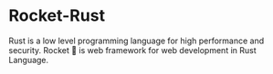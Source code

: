 # Rocket-Rust
Rust is a low level programming language for high performance and security. Rocket 🚀 is web framework for web development in Rust Language.
